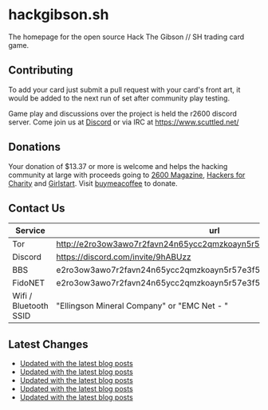 # hackgibson.sh
The homepage for the open source Hack The Gibson // SH trading card game.


## Contributing

To add your card just submit a pull request with your card's front art, it would be added to the next run of set after community play testing.

Game play and discussions over the project is held the r2600 discord server. Come join us at [Discord](https://discord.com/invite/9hABUzz) or via IRC at https://www.scuttled.net/


## Donations

Your donation of $13.37 or more is welcome and helps the hacking community at large with proceeds going to [2600 Magazine](https://2600.com/), [Hackers for Charity](https://hackersforcharity.org) and [Girlstart](https://girlstart.org).  Visit [buymeacoffee](https://www.buymeacoffee.com/hackgibson.sh) to donate.


## Contact Us

Service | url
-|-
Tor | http://e2ro3ow3awo7r2favn24n65ycc2qmzkoayn5r57e3f56nvjwdcgg32ad.onion
Discord | https://discord.com/invite/9hABUzz
BBS | e2ro3ow3awo7r2favn24n65ycc2qmzkoayn5r57e3f56nvjwdcgg32ad.onion:23
FidoNET | e2ro3ow3awo7r2favn24n65ycc2qmzkoayn5r57e3f56nvjwdcgg32ad.onion:24554
Wifi / Bluetooth SSID | "Ellingson Mineral Company" or "EMC Net - <fidonet address>"

## Latest Changes
<!-- BLOG-POST-LIST:START -->
- [Updated with the latest blog posts](https://github.com/DFW2600/hackgibson.sh/commit/c0405aa09a77f60af4d6e747c5b91d4a1e3c42a8)
- [Updated with the latest blog posts](https://github.com/DFW2600/hackgibson.sh/commit/081f7bbacf96ffe8bd9164be1c981e8b325f5852)
- [Updated with the latest blog posts](https://github.com/DFW2600/hackgibson.sh/commit/2cdf32358768947260a6dfe682fb55d434fe1c74)
- [Updated with the latest blog posts](https://github.com/DFW2600/hackgibson.sh/commit/1766c673031874e4614f5cf1890615460e4aaae6)
- [Updated with the latest blog posts](https://github.com/DFW2600/hackgibson.sh/commit/e7ee5eca56859343b8b9c67df930dd48b38518d0)
<!-- BLOG-POST-LIST:END -->
